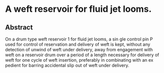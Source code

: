 # A weft reservoir for fluid jet looms.

## Abstract
On a drum type weft reservoir 1 for fluid jet looms, a sin gle control pin P used for control of reservation and delivery of weft is kept, without any detection of unwind of weft under delivery, away from engagement with weft on a reservoir drum over a period of a length necessary for delivery of weft for one cycle of weft insertion, preferably in combinating with an ex pedient for barring accidental slip out of weft under delivery.